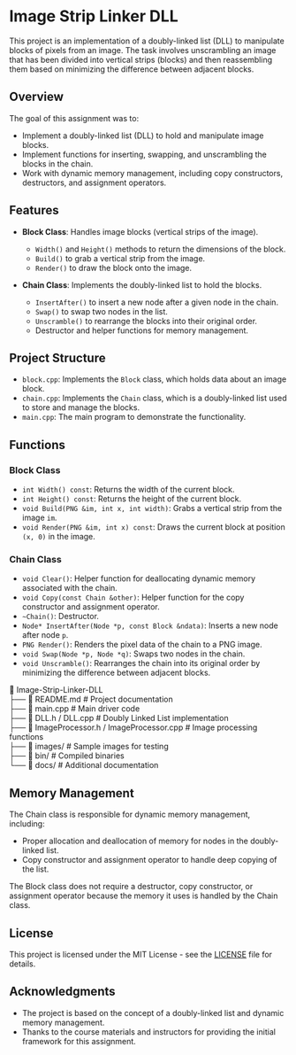 # Image Strip Linker DLL

This project is an implementation of a doubly-linked list (DLL) to manipulate blocks of pixels from an image. The task involves unscrambling an image that has been divided into vertical strips (blocks) and then reassembling them based on minimizing the difference between adjacent blocks.

## Overview

The goal of this assignment was to:
- Implement a doubly-linked list (DLL) to hold and manipulate image blocks.
- Implement functions for inserting, swapping, and unscrambling the blocks in the chain.
- Work with dynamic memory management, including copy constructors, destructors, and assignment operators.

## Features

- **Block Class**: Handles image blocks (vertical strips of the image).
  - `Width()` and `Height()` methods to return the dimensions of the block.
  - `Build()` to grab a vertical strip from the image.
  - `Render()` to draw the block onto the image.
  
- **Chain Class**: Implements the doubly-linked list to hold the blocks.
  - `InsertAfter()` to insert a new node after a given node in the chain.
  - `Swap()` to swap two nodes in the list.
  - `Unscramble()` to rearrange the blocks into their original order.
  - Destructor and helper functions for memory management.

## Project Structure

- `block.cpp`: Implements the `Block` class, which holds data about an image block.
- `chain.cpp`: Implements the `Chain` class, which is a doubly-linked list used to store and manage the blocks.
- `main.cpp`: The main program to demonstrate the functionality.
  
## Functions

### Block Class

- `int Width() const`: Returns the width of the current block.
- `int Height() const`: Returns the height of the current block.
- `void Build(PNG &im, int x, int width)`: Grabs a vertical strip from the image `im`.
- `void Render(PNG &im, int x) const`: Draws the current block at position `(x, 0)` in the image.

### Chain Class

- `void Clear()`: Helper function for deallocating dynamic memory associated with the chain.
- `void Copy(const Chain &other)`: Helper function for the copy constructor and assignment operator.
- `~Chain()`: Destructor.
- `Node* InsertAfter(Node *p, const Block &ndata)`: Inserts a new node after node `p`.
- `PNG Render()`: Renders the pixel data of the chain to a PNG image.
- `void Swap(Node *p, Node *q)`: Swaps two nodes in the chain.
- `void Unscramble()`: Rearranges the chain into its original order by minimizing the difference between adjacent blocks.

📂 Image-Strip-Linker-DLL  
 ├── 📜 README.md  # Project documentation  
 ├── 📜 main.cpp  # Main driver code  
 ├── 📜 DLL.h / DLL.cpp  # Doubly Linked List implementation  
 ├── 📜 ImageProcessor.h / ImageProcessor.cpp  # Image processing functions  
 ├── 📂 images/  # Sample images for testing  
 ├── 📂 bin/  # Compiled binaries  
 └── 📂 docs/  # Additional documentation  

## Memory Management

The Chain class is responsible for dynamic memory management, including:
- Proper allocation and deallocation of memory for nodes in the doubly-linked list.
- Copy constructor and assignment operator to handle deep copying of the list.
  
The Block class does not require a destructor, copy constructor, or assignment operator because the memory it uses is handled by the Chain class.

## License

This project is licensed under the MIT License - see the [LICENSE](LICENSE) file for details.

## Acknowledgments

- The project is based on the concept of a doubly-linked list and dynamic memory management.
- Thanks to the course materials and instructors for providing the initial framework for this assignment.
